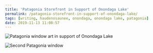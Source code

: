 ```yaml
---
title: 'Patagonia Storefront in Support of Onondaga Lake'
permalink: /patagonia-storefront-in-support-of-onondaga-lake/
tags: [writing, haudenosaunee, onondaga, onondaga lake, patagonia]
date: 2019-11-13 11:08:57
---
```


![Patagonia window art in support of Onondaga Lake](https://i1.wp.com/aila.ngo/wp-content/uploads/2019/11/patagonia-window-02-min-1.jpeg)  

![Second Patagonia window](https://i1.wp.com/aila.ngo/wp-content/uploads/2019/11/patagonia-window-01-min-1.jpeg)  
